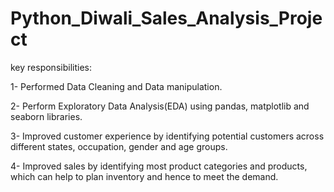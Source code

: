 # Python_Diwali_Sales_Analysis_Project

key responsibilities:

1- Performed Data Cleaning and Data manipulation.

2- Perform Exploratory Data Analysis(EDA) using pandas, matplotlib and seaborn libraries.

3- Improved customer experience by identifying potential customers across different states, occupation, gender and age groups.

4- Improved sales by identifying most product categories and products, which can help to plan inventory and hence to meet the demand.
